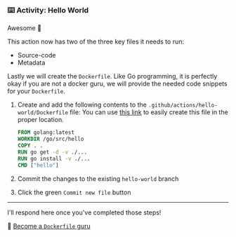 ### :keyboard: Activity: Hello World

Awesome 🎉

This action now has two of the three key files it needs to run:

- Source-code
- Metadata

Lastly we will create the `Dockerfile`. Like Go programming, it is perfectly okay if you are not a docker guru, we will provide the needed code snippets for your `Dockerfile`.

1. Create and add the following contents to the `.github/actions/hello-world/Dockerfile` file:
   You can use [this link]({{quicklink}}) to easily create this file in the proper location.

   ```dockerfile
   FROM golang:latest
   WORKDIR /go/src/hello
   COPY . .
   RUN go get -d -v ./...
   RUN go install -v ./...
   CMD ["hello"]
   ```

2. Commit the changes to the existing `hello-world` branch
3. Click the green `Commit new file` button

---

I'll respond here once you've completed those steps!

📖 [Become a `Dockerfile` guru](https://docs.docker.com/engine/reference/builder/)
